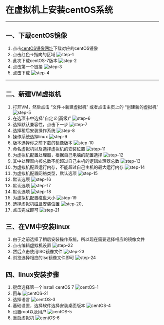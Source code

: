 # 在虚拟机上安装centOS系统
---
## 一、下载centOS镜像
[centOS镜像网址]:https://www.centos.org/ "镜像网址"

1. 点击[centOS镜像网址]下载对应的centOS镜像
2. 点击红色→指向的区域 ![step-1](res/vm_step_1.png)
3. 此次下载centOS-7版本 ![step-2](res/vm_step_2.png)
4. 点击第一个链接 ![step-3](res/vm_step_3.png)
5. 点击下载 ![step-4](res/vm_step_4.png)
---
## 二、新建VM虚拟机
1. 打开VM，然后点击 “文件->新建虚拟机” 或者点击主页上的 “创建新的虚拟机” ![step-5](res/vm_step_5.png)
2. 在选项卡中选择"自定义(高级)" ![step-6](res/vm_step_6.png)
3. 选择默认兼容性，点击下一步 ![step-7](res/vm_step_7.png)
4. 选择稍后安装操作系统 ![step-8](res/vm_step_8.png)
5. 操作系统选择linux ![step-9](res/vm_step_9.png)
6. 版本选择你之前下载的镜像版本 ![step-10](res/vm_step_10.png)
7. 命名虚拟机以及选择虚拟机的安装位置 ![step-11](res/vm_step_11.png)
8. 为虚拟机配置处理器，根据自己电脑的配置选择 ![step-12](res/vm_step_12.png)
9. 其中处理器内核总数不能超过自己主机的逻辑处理器总数 ![step-13](res/vm_step_13.png)
10. 为虚拟机配置运行内存，不能超过自己主机的最大运行内存 ![step-14](res/vm_step_14.png)
12. 为虚拟机配置网络类型，默认选项 ![step-15](res/vm_step_15.png)
13. 默认选项 ![step-16](res/vm_step_16.png)
14. 默认选项 ![step-17](res/vm_step_17.png)
15. 默认选项 ![step-18](res/vm_step_18.png)
16. 为虚拟机配置磁盘大小 ![step-19](res/vm_step_19.png)
17. 选择虚拟机磁盘安装位置 ![step-20](res/vm_step_20.png)、
18. 点击完成即可 ![step-21](res/vm_step_21.png)

## 三、在VM中安装linux
1. 由于之前选择了稍后安装操作系统，所以现在需要选择相应的镜像文件
2. 点击编辑虚拟机设置 ![step-22](res/vm_step_22.png)
3. 然后点击使用ISO镜像文件 ![step-23](res/vm_step_23.png)
4. 浏览选择相应的iso镜像文件即可 ![step-24](res/vm_step_24.png)

## 四、linux安装步骤
1. 键盘选择第一个install centOS 7 ![centOS-1](res/centOS_1.png)
2. 回车 ![centOS-21](res/centOS_2.png)
3. 选择语言 ![centOS-3](res/centOS_3.png)
4. 基础设置，选择软件选择安装桌面版本 ![centOS-4](res/centOS_4.png)
5. 设置root以及用户 ![centOS-5](res/centOS_5.png)
6. 重启虚拟机 ![centOS-6](res/centOS_6.png)